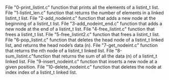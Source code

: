 File "0-print_listint.c"  function that prints all the elements of a listint_t list.
File "1-listint_len.c" function that returns the number of elements in a linked listint_t list.
File "2-add_nodeint.c" function that adds a new node at the beginning of a listint_t list.
File "3-add_nodeint_end.c" function that adds a new node at the end of a listint_t list.
File "4-free_listint.c" function that frees a listint_t list.
File "5-free_listint2.c" function that frees a listint_t list.
File "6-pop_listint.c" function that deletes the head node of a listint_t linked list, and returns the head node’s data (n).
File "7-get_nodeint.c" function that returns the nth node of a listint_t linked list.
File "8-sum_listint.c"function that returns the sum of all the data (n) of a listint_t linked list.
File "9-insert_nodeint.c" function that inserts a new node at a given position.
File "10-delete_nodeint.c" function that deletes the node at index index of a listint_t linked list.
